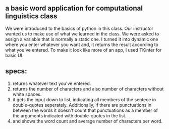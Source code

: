 ## a basic word application for computational linguistics class
We were introduced to the basics of python in this class. Our instructor wanted us to make use of what we learned in the class.
We were asked to assign a variable that is normally a static one. I turned it into dynamic one where you enter whatever you want and, it returns the result according to what you've entered.
To make it look like more of an app, I used TKinter for basic UI.

## specs:
1. returns whatever text you've entered.
2. returns the number of characters and also number of characters without white spaces.
3. it gets the input down to list, indicating all members of the sentece in double-quotes seperately. Additionally, if there are punctuations in between the words it doesn't count that punctuations as a member of the arguments indicated with double-quotes in the list.
4. and shows the word count and average number of characters per word.
